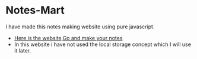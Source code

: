 # Notes-Mart
I have made this notes making website using pure javascript. 
* [Here is the website,Go and make your notes](https://chandan9369.github.io/Notes-Mart/)
* In this website i have not used the local storage concept which I will use it later. 

